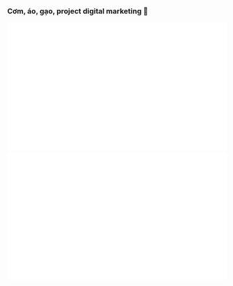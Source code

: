 ### Cơm, áo, gạo, project digital marketing 👋

<!--
**ngnquanq/ngnquanq** is a ✨ _special_ ✨ repository because its `README.md` (this file) appears on your GitHub profile.

Here are some ideas to get you started:

- 🔭 I’m currently working on ...
- 🌱 I’m currently learning ...
- 👯 I’m looking to collaborate on ...
- 🤔 I’m looking for help with ...
- 💬 Ask me about ...
- 📫 How to reach me: ...
- 😄 Pronouns: ...
- ⚡ Fun fact: ...
-->

![](https://github.com/ngnquanq/github-stats/blob/master/generated/overview.svg)
![](https://github.com/ngnquanq/github-stats/blob/master/generated/languages.svg)
